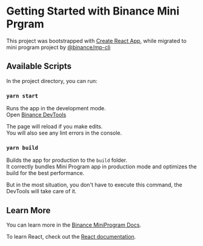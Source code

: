 # Getting Started with Binance Mini Prgram

This project was bootstrapped with [Create React App](https://github.com/facebook/create-react-app), while migrated to mini program project by [@binance/mp-cli](https://www.npmjs.com/package/@binance/mp-cli)

## Available Scripts

In the project directory, you can run:

### `yarn start`

Runs the app in the development mode.\
Open [Binance DevTools](https://developers.binance.com/docs/mini-program/ide)

The page will reload if you make edits.\
You will also see any lint errors in the console.

### `yarn build`

Builds the app for production to the `build` folder.\
It correctly bundles Mini Program app in production mode and optimizes the build for the best performance.

But in the most situation, you don't have to execute this command, the DevTools will take care of it.

## Learn More

You can learn more in the [Binance MiniProgram Docs](https://developers.binance.com/docs/mini-program/quick-start).

To learn React, check out the [React documentation](https://reactjs.org/).
